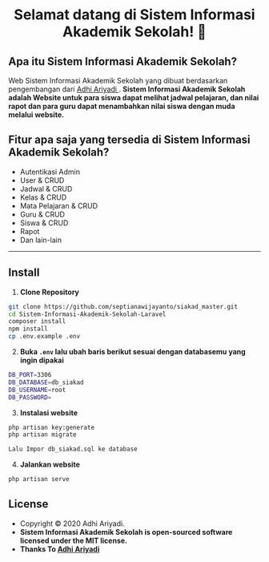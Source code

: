 <h1 align="center">Selamat datang di Sistem Informasi Akademik Sekolah! 👋</h1>

## Apa itu Sistem Informasi Akademik Sekolah?

Web Sistem Informasi Akademik Sekolah yang dibuat berdasarkan pengembangan dari <a href="https://github.com/adhiariyadi"> Adhi Ariyadi </a>. **Sistem Informasi Akademik Sekolah adalah Website untuk para siswa dapat melihat jadwal pelajaran, dan nilai rapot dan para guru dapat menambahkan nilai siswa dengan muda melalui website.**

## Fitur apa saja yang tersedia di Sistem Informasi Akademik Sekolah?

- Autentikasi Admin
- User & CRUD
- Jadwal & CRUD
- Kelas & CRUD
- Mata Pelajaran & CRUD
- Guru & CRUD
- Siswa & CRUD
- Rapot
- Dan lain-lain



---

## Install

1. **Clone Repository**

```bash
git clone https://github.com/septianawijayanto/siakad_master.git
cd Sistem-Informasi-Akademik-Sekolah-Laravel
composer install
npm install
cp .env.example .env
```

2. **Buka `.env` lalu ubah baris berikut sesuai dengan databasemu yang ingin dipakai**

```bash
DB_PORT=3306
DB_DATABASE=db_siakad
DB_USERNAME=root
DB_PASSWORD=

```

3. **Instalasi website**

```bash
php artisan key:generate
php artisan migrate

Lalu Impor db_siakad.sql ke database
```

4. **Jalankan website**

```bash
php artisan serve
```





## License

- Copyright © 2020 Adhi Ariyadi.
- **Sistem Informasi Akademik Sekolah is open-sourced software licensed under the MIT license.**
- **Thanks To <a href="https://github.com/adhiariyadi"> Adhi Ariyadi </a>**
